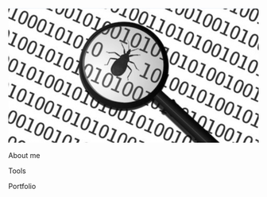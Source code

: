 <div id="header" align="center">
  <img src="https://github.com/KulinichD/KulinichD/blob/main/assets/Bug.png"/>
</div>

About me

Tools

Portfolio
